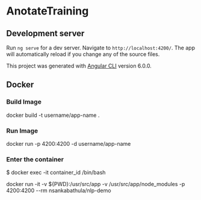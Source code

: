 # AnotateTraining

## Development server

Run `ng serve` for a dev server. Navigate to `http://localhost:4200/`. The app will automatically reload if you change any of the source files.

This project was generated with [Angular CLI](https://github.com/angular/angular-cli) version 6.0.0.


## Docker

### Build Image
docker build -t username/app-name .

### Run Image
docker run -p 4200:4200 -d username/app-name

### Enter the container
$ docker exec -it container_id /bin/bash


docker run -it -v ${PWD}:/usr/src/app -v /usr/src/app/node_modules -p 4200:4200 --rm nsankabathula/nlp-demo
